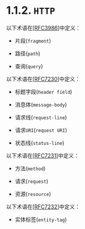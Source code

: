 # 1.1.2. `HTTP`

以下术语在[[RFC3986](https://tools.ietf.org/html/rfc3986)]中定义：

- 片段(`fragment`)

- 路径(`path`)

- 查询(`query`)

以下术语在[[RFC7230](https://tools.ietf.org/html/rfc7230)]中定义：

- 标题字段(`header field`)

- 消息体(`message-body`)

- 请求线(`request-line`)

- 请求`URI`(`request URI`)

- 状态线(`status-line`)

以下术语在[[RFC7231](https://tools.ietf.org/html/rfc7231)]中定义：

- 方法(`method`)

- 请求(`request`)

- 资源(`resource`)

以下术语在[[RFC7232](https://tools.ietf.org/html/rfc7232)]中定义：

- 实体标签(`entity-tag`)
